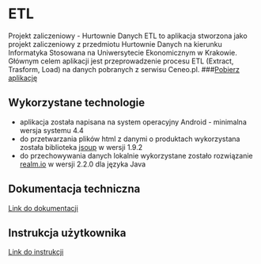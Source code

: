 # ETL
Projekt zaliczeniowy - Hurtownie Danych
ETL to aplikacja stworzona jako projekt zaliczeniowy z przedmiotu Hurtownie Danych na kierunku Informatyka Stosowana na Uniwersytecie Ekonomicznym w Krakowie. Głównym celem aplikacji jest przeprowadzenie procesu ETL (Extract, Trasform, Load) na danych pobranych z serwisu Ceneo.pl.
###[Pobierz aplikację](https://play.google.com/store/apps/details?id=pl.krakow.uek&hl=pl)

## Wykorzystane technologie
- aplikacja została napisana na system operacyjny Android - minimalna wersja systemu 4.4
- do przetwarzania plików html z danymi o produktach wykorzystana została biblioteka [jsoup](https://jsoup.org/) w wersji 1.9.2  
- do przechowywania danych lokalnie wykorzystane zostało rozwiązanie [realm.io](https://realm.io/docs/java/latest/) w wersji 2.2.0 dla języka Java

## Dokumentacja techniczna
[Link do dokumentacji](http://v-ie.uek.krakow.pl/~s181182/)

## Instrukcja użytkownika
[Link do instrukcji](https://docs.google.com/presentation/d/1HMFL0xjRb8wYqnbS5GlmsSTnOxsO483PdHdGJ8sx2bM/edit#slide=id.p)
